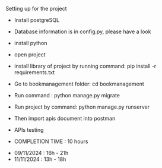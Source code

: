Setting up for the project

- Install postgreSQL
- Database information is in config.py, please have a look
- install python 
- open project
- install library of project by running command: pip install -r requirements.txt
- Go to bookmanagement folder: cd bookmanagement
- Run command : python manage.py migrate
- Run project by command: python manage.py runserver
- Then import apis document into postman
- APIs testing

- COMPLETION TIME : 10 hours
+ 09/11/2024 : 16h - 21h
+ 11/11/2024 : 13h - 18h